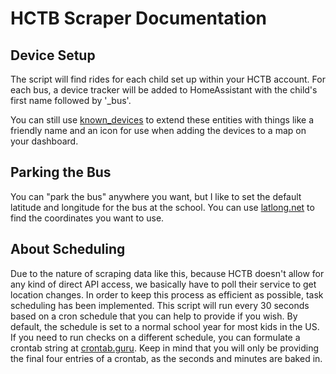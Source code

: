# HCTB Scraper Documentation

## Device Setup
The script will find rides for each child set up within your HCTB account. For each bus, a device tracker will be added to HomeAssistant with the child's first name followed by '_bus'.

You can still use [known_devices](https://www.home-assistant.io/integrations/device_tracker/#known_devicesyaml) to extend these entities with things like a friendly name and an icon for use when adding the devices to a map on your dashboard.

## Parking the Bus
You can "park the bus" anywhere you want, but I like to set the default latitude and longitude for the bus at the school. You can use [latlong.net](https://www.latlong.net/) to find the coordinates you want to use.

## About Scheduling
Due to the nature of scraping data like this, because HCTB doesn't allow for any kind of direct API access, we basically have to poll their service to get location changes. In order to keep this process as efficient as possible, task scheduling has been implemented. This script will run every 30 seconds based on a cron schedule that you can help to provide if you wish. By default, the schedule is set to a normal school year for most kids in the US. If you need to run checks on a different schedule, you can formulate a crontab string at [crontab.guru](https://crontab.guru/). Keep in mind that you will only be providing the final four entries of a crontab, as the seconds and minutes are baked in.
